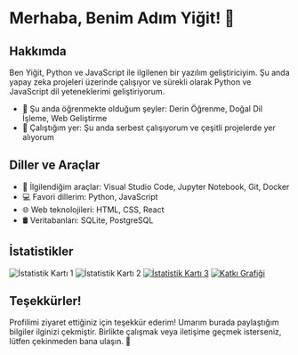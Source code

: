 # Merhaba, Benim Adım Yiğit! 👋

## Hakkımda

Ben Yiğit, Python ve JavaScript ile ilgilenen bir yazılım geliştiriciyim. Şu anda yapay zeka projeleri üzerinde çalışıyor ve sürekli olarak Python ve JavaScript dil yeteneklerimi geliştiriyorum.

- 🌱 Şu anda öğrenmekte olduğum şeyler: Derin Öğrenme, Doğal Dil İşleme, Web Geliştirme
- 💼 Çalıştığım yer: Şu anda serbest çalışıyorum ve çeşitli projelerde yer alıyorum


## Diller ve Araçlar

- 🔧 İlgilendiğim araçlar: Visual Studio Code, Jupyter Notebook, Git, Docker
- 💻 Favori dillerim: Python, JavaScript
- 🌐 Web teknolojileri: HTML, CSS, React
- 🛢️ Veritabanları: SQLite, PostgreSQL



## İstatistikler

![İstatistik Kartı 1](https://github-readme-stats.vercel.app/api?username=YiTechX&show_icons=true&theme=radical)
![İstatistik Kartı 2](https://github-readme-stats.vercel.app/api/top-langs/?username=YiTechX&layout=compact&theme=radical)
[![İstatistik Kartı 3](https://github-readme-stats.vercel.app/api/top-langs/?username=YiTechX&langs_count=8&theme=radical)](https://github.com/YiTechX)
[![Katkı Grafiği](https://activity-graph.herokuapp.com/graph?username=YiTechX&theme=rogue)](https://github.com/YiTechX)




## Teşekkürler!

Profilimi ziyaret ettiğiniz için teşekkür ederim! Umarım burada paylaştığım bilgiler ilginizi çekmiştir. Birlikte çalışmak veya iletişime geçmek isterseniz, lütfen çekinmeden bana ulaşın. 🚀
